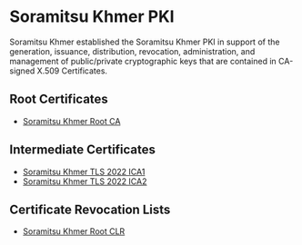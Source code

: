 # Soramitsu Khmer PKI

Soramitsu Khmer established the Soramitsu Khmer PKI in support of the generation, issuance, distribution, revocation, administration, and management of public/private cryptographic keys that are contained in CA-signed X.509 Certificates.

## Root Certificates

- [Soramitsu Khmer Root CA](certificates/SoramitsuKhmerRootCA.crt)

## Intermediate Certificates

- [Soramitsu Khmer TLS 2022 ICA1](certificates/SoramitsuKhmerTLS2022ICA1.crt)
- [Soramitsu Khmer TLS 2022 ICA2](certificates/SoramitsuKhmerTLS2022ICA2.crt)

## Certificate Revocation Lists

- [Soramitsu Khmer Root CLR](certificates/SoramitsuKhmerRootCA.crl)


